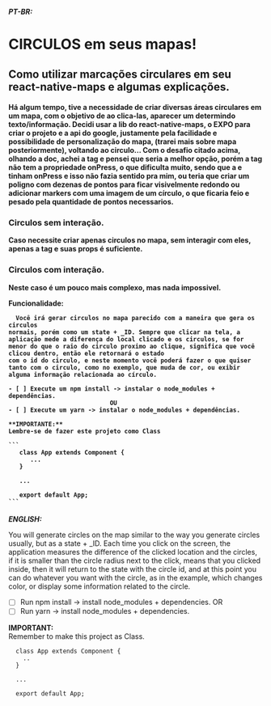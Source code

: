 <b><i>PT-BR: </b></i>

<h1> <b>CIRCULOS</b> em seus mapas! </h1>

<h2> 
  Como utilizar marcações circulares em seu react-native-maps e algumas explicações. 
</h2>

<h4> 
  Há algum tempo, tive a necessidade de criar diversas áreas circulares em um mapa,
com o objetivo de ao clica-las, aparecer um determindo texto/informação. 
  Decidi usar a lib do react-native-maps, o EXPO para criar o projeto 
e a api do google, justamente pela facilidade e possibilidade de personalização do 
mapa, (trarei mais sobre mapa posteriormente), voltando ao circulo... Com o desafio citado acima, olhando a doc, achei a tag <circle /> e pensei que seria a melhor opção, porém a tag não tem a propriedade onPress, o que dificulta muito, sendo que a       <marker /> e <poligon /> tinham onPress e isso não fazia sentido pra mim, ou teria que criar um poligno com dezenas de pontos para ficar visivelmente redondo ou adicionar markers com uma imagem de um círculo, o que ficaria feio e pesado pela quantidade de pontos necessarios. 

<h3> <b>Circulos sem interação.</b> </h3>

  Caso necessite criar apenas circulos no mapa, sem interagir com eles, apenas a tag <circle/> e suas props é suficiente.

<h3><b>Circulos com interação.</b></h3>

  Neste caso é um pouco mais complexo, mas nada impossivel. 

  <b>Funcionalidade:</b>
      
      Você irá gerar circulos no mapa parecido com a maneira que gera os circulos 
    normais, porém como um state + _ID. Sempre que clicar na tela, a aplicação mede a diferença do local clicado e os circulos, se for menor do que o raio do circulo proximo ao clique, significa que você clicou dentro, então ele retornará o estado 
    com o id do circulo, e neste momento você poderá fazer o que quiser tanto com o circulo, como no exemplo, que muda de cor, ou exibir alguma informação relacionada ao círculo.

    - [ ] Execute um npm install -> instalar o node_modules + dependências.
                                OU
    - [ ] Execute um yarn -> instalar o node_modules + dependências.  

    **IMPORTANTE:** 
    Lembre-se de fazer este projeto como Class 

    ```
       class App extends Component {
          ...
       }  

       ...

       export default App;
    ```       
</h4>

<b><i>ENGLISH: </b></i>

You will generate circles on the map similar to the way you generate circles usually, but as a state + _ID. Each time you click on the screen, the application measures the difference of the clicked location and the circles, if it is smaller than the circle radius next to the click, means that you clicked inside, then it will return to the state with the circle id, and at this point you can do whatever you want with the circle, as in the example, which changes color, or display some information related to the circle.

  - [ ] Run npm install -> install node_modules + dependencies.
                          OR
  - [ ] Run yarn -> install node_modules + dependencies.
                        
**IMPORTANT:**                        
Remember to make this project as Class.

```
  class App extends Component {
    ..
  }  

  ...

  export default App;
  
```       